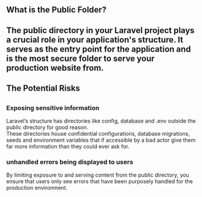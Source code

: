 <h2>What is the Public Folder?<h2>
<p>The public directory in your Laravel project plays a crucial role in your application's structure. It serves as the entry point for the application and is the most secure folder to serve your production website from.</p>
<h2>The Potential Risks<h2>
<h3>Exposing sensitive information</h3>
<p>Laravel’s structure has directories like config, database and .env outside the public directory for good reason.
<br>
These directories house confidential configurations, database migrations, seeds and environment variables that if accessible by a bad actor give them far more information than they could ever ask for.</p>
<h3>unhandled errors being displayed to users</h3>
<p>By limiting exposure to and serving content from the public directory, you ensure that users only see errors that have been purposely handled for the production environment.</p>